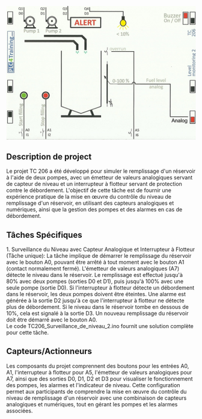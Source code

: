 <p align="center">
<img width="700" height="" src="https://github.com/DexterTaha/Controllino-PLC-Sample/blob/main/Training%20Card%20Picture/206.jpg">
</p>
<h2>Description de project</h2>
<p>
  Le projet TC 206 a été développé pour simuler le remplissage d'un réservoir à l'aide de deux pompes, avec un émetteur de valeurs analogiques servant de capteur de niveau et un interrupteur à flotteur servant de protection contre le débordement. L'objectif de cette tâche est de fournir une expérience pratique de la mise en œuvre du contrôle du niveau de remplissage d'un réservoir, en utilisant des capteurs analogiques et numériques, ainsi que la gestion des pompes et des alarmes en cas de débordement.
</p>
<h2>Tâches Spécifiques</h2>
<p>
  1. Surveillance du Niveau avec Capteur Analogique et Interrupteur à Flotteur (Tâche unique): La tâche implique de démarrer le remplissage du réservoir avec le bouton A0, pouvant être arrêté à tout moment avec le bouton A1 (contact normalement fermé). L'émetteur de valeurs analogiques (A7) détecte le niveau dans le réservoir. Le remplissage est effectué jusqu'à 80% avec deux pompes (sorties D0 et D1), puis jusqu'à 100% avec une seule pompe (sortie D0). Si l'interrupteur à flotteur détecte un débordement dans le réservoir, les deux pompes doivent être éteintes. Une alarme est générée à la sortie D2 jusqu'à ce que l'interrupteur à flotteur ne détecte plus de débordement. Si le niveau dans le réservoir tombe en dessous de 10%, cela est signalé à la sortie D3. Un nouveau remplissage du réservoir doit être démarré avec le bouton A0.<br>
  Le code TC206_Surveillance_de_niveau_2.ino fournit une solution complète pour cette tâche.<br>
</p>
<h2>Capteurs/Actionneurs</h2>
<p>
  Les composants du projet comprennent des boutons pour les entrées A0, A1, l'interrupteur à flotteur pour A5, l'émetteur de valeurs analogiques pour A7, ainsi que des sorties D0, D1, D2 et D3 pour visualiser le fonctionnement des pompes, les alarmes et l'indicateur de niveau. Cette configuration permet aux participants de comprendre la mise en œuvre du contrôle du niveau de remplissage d'un réservoir avec une combinaison de capteurs analogiques et numériques, tout en gérant les pompes et les alarmes associées.
</p>
